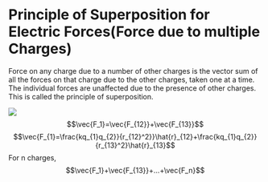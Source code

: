 # Principle of Superposition for Electric Forces(Force due to multiple Charges)
Force on any charge due to a number of other charges is the vector sum of all the forces on that charge due to the other charges, taken one at a time. The individual forces are unaffected due to the presence of other charges. This is called the principle of superposition.

![](https://i.imgur.com/KY1KmUM.png)
$$\vec{F_1}=\vec{F_{12}}+\vec{F_{13}}$$
$$\vec{F_{1}=\frac{kq_{1}q_{2}}{r_{12}^2}}\hat{r}_{12}+\frac{kq_{1}q_{2}}{r_{13}^2}\hat{r}_{13}$$
For n charges,
$$\vec{F_1}+\vec{F_{13}}+...+\vec{F_n}$$